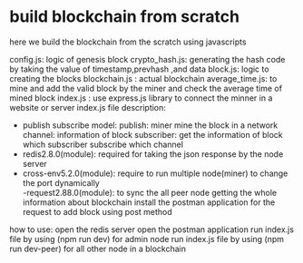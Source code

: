 # build blockchain from scratch
 here we build the blockchain from the scratch using javascripts

config.js: logic of genesis block
crypto_hash.js: generating the hash code by taking the value of timestamp,prevhash ,and data
block.js: logic to creating the blocks 
blockchain.js : actual blockchain 
average_time.js: to mine and add the valid block by the miner and check the average time of mined block
index.js : use express.js library to connect the minner in a website or server
index.js file description:
 - publish subscribe model:
    publish: miner mine the block in a network
    channel: information of block
    subscriber: get the information of block which subscriber subscribe which channel
 - redis2.8.0(module): required for taking the json response by the node server
 - cross-env5.2.0(module): require to run multiple node(miner) to change the port dynamically    
 -request2.88.0(module): to sync the all peer node getting the whole information about blockchain
install the postman application for the request to add block using post method

how to use:
   open the redis server
   open the postman application
   run index.js file by using (npm run dev) for admin node
   run index.js file by using (npm run dev-peer) for all other node in a blockchain